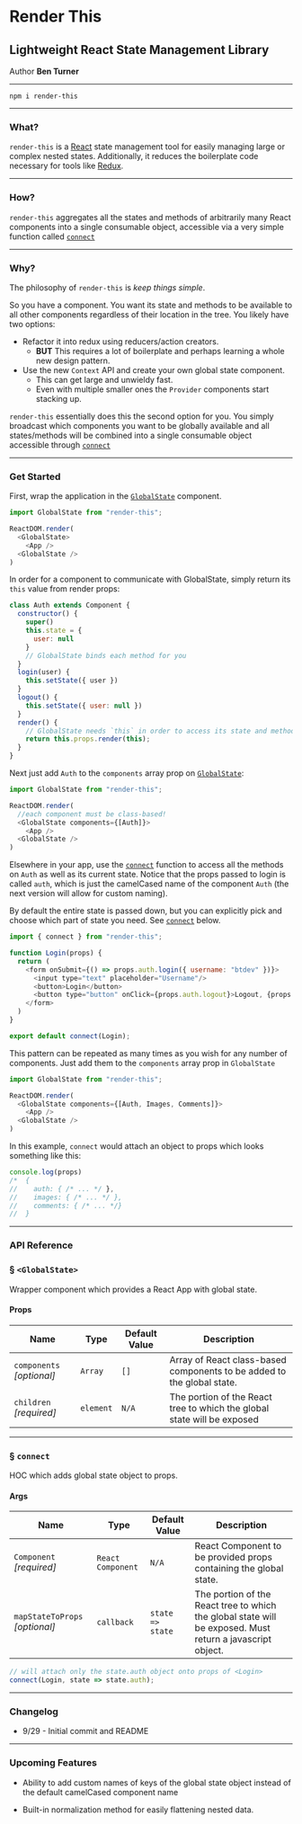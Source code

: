 # Render This

## Lightweight React State Management Library

Author **Ben Turner**

---

`npm i render-this`

---

### What?
`render-this` is a [React](https://reactjs.org/) state management tool for easily managing large or complex nested states. Additionally, it reduces the boilerplate code necessary for tools like [Redux](https://www.npmjs.com/package/redux).

---

### How?
`render-this` aggregates all the states and methods of arbitrarily many React components into a single consumable object, accessible via a very simple function called [`connect`](#§-connect)

---

### Why?
The philosophy of `render-this` is *keep things simple*. 

So you have a component. You want its state and methods to be available to all other components regardless of their location in the tree. You likely have two options:
 * Refactor it into redux using reducers/action creators.
   * **BUT** This requires a lot of boilerplate and perhaps learning a whole new design pattern.
 * Use the new `Context` API and create your own global state component.
   * This can get large and unwieldy fast.
   * Even with multiple smaller ones the `Provider` components start stacking up.
  
`render-this` essentially does this the second option for you. You simply broadcast which components you want to be globally available and all states/methods will be combined into a single consumable object accessible through [`connect`](#§-connect)

---

### Get Started 

First, wrap the application in the [`GlobalState`](#api-reference) component. 
```js
import GlobalState from "render-this";

ReactDOM.render(
  <GlobalState>
    <App />
  <GlobalState />
)

```

In order for a component to communicate with GlobalState, simply return its `this` value from render props:
```js
class Auth extends Component {
  constructor() {
    super()
    this.state = {
      user: null
    }
    // GlobalState binds each method for you
  }
  login(user) {
    this.setState({ user })
  }
  logout() {
    this.setState({ user: null })
  }
  render() {
    // GlobalState needs `this` in order to access its state and methods. 
    return this.props.render(this);
  }
}
```

Next just add `Auth` to the `components` array prop on [`GlobalState`](#api-reference): 
```js
import GlobalState from "render-this";

ReactDOM.render(
  //each component must be class-based!
  <GlobalState components={[Auth]}>
    <App />
  <GlobalState />
)
```

Elsewhere in your app, use the [`connect`](#§-connect) function to access all the methods on `Auth` as well as its current state. Notice that the props passed to login is called `auth`, which is just the camelCased name of the component `Auth` (the next version will allow for custom naming).

By default the entire state is passed down, but you can explicitly pick and choose which part of state you need. See  [`connect`](#§-connect) below.

```js
import { connect } from "render-this";

function Login(props) {
  return (
    <form onSubmit={() => props.auth.login({ username: "btdev" })}>
      <input type="text" placeholder="Username"/>
      <button>Login</button>
      <button type="button" onClick={props.auth.logout}>Logout, {props.auth.user && props.auth.user.username}</button>
    </form>
  )
}

export default connect(Login);

```

This pattern can be repeated as many times as you wish for any number of components. Just add them to the `components` array prop in `GlobalState`

```js
import GlobalState from "render-this";

ReactDOM.render(
  <GlobalState components={[Auth, Images, Comments]}>
    <App />
  <GlobalState />
)
```

In this example, `connect` would attach an object to props which looks something like this:
```js
console.log(props)
/*  {
//    auth: { /* ... */ },
//    images: { /* ... */ },
//    comments: { /* ... */}
//  }
```

--- 
### API Reference

### § `<GlobalState>`
Wrapper component which provides a React App with global state.

#### Props

| Name | Type | Default Value | Description
| --- | --- | --- | --- |
`components` *[optional]*| `Array` | `[]` | Array of React class-based components to be added to the global state.
| `children` *[required]* | `element` | `N/A` | The portion of the React tree to which the global state will be exposed

---

### § `connect`
HOC which adds global state object to props.

#### Args

| Name | Type | Default Value | Description
| --- | --- | --- | --- |
`Component` *[required]*| `React Component` | `N/A` | React Component to be provided props containing the global state. 
| `mapStateToProps` *[optional]* | `callback` | `state => state` | The portion of the React tree to which the global state will be exposed. Must return a javascript object.

```js
// will attach only the state.auth object onto props of <Login>
connect(Login, state => state.auth);
```

---
### Changelog

- 9/29 - Initial commit and README

---

### Upcoming Features

- Ability to add custom names of keys of the global state object instead of the default camelCased component name

- Built-in normalization method for easily flattening nested data.